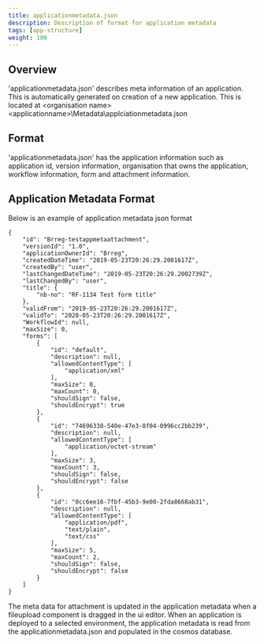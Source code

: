 ```yaml
---
title: applicationmetadata.json
description: Description of format for application metadata
tags: [app-structure]
weight: 100
---
```


## Overview

'applicationmetadata.json' describes meta information of an application. This is automatically generated on creation of a new application. This is located at <application developer>\<organisation name>\<applicationname>\Metadata\applciationmetadata.json

## Format

'applicationmetadata.json' has the application information such as application id, version information, organisation that owns the application, workflow information, form and attachment information.

## Application Metadata Format

Below is an example of application metadata json format

```
{
	"id": "Brreg-testappmetaattachment",
	"versionId": "1.0",
	"applicationOwnerId": "Brreg",
	"createdDateTime": "2019-05-23T20:26:29.2001617Z",
	"createdBy": "user",
	"lastChangedDateTime": "2019-05-23T20:26:29.2002739Z",
	"lastChangedBy": "user",
	"title": {
		"nb-no": "RF-1134 Test form title"
	},
	"validFrom": "2019-05-23T20:26:29.2001617Z",
	"validTo": "2020-05-23T20:26:29.2001617Z",
	"WorkflowId": null,
	"maxSize": 0,
	"forms": [
		{
			"id": "default",
			"description": null,
			"allowedContentType": [
				"application/xml"
			],
			"maxSize": 0,
			"maxCount": 0,
			"shouldSign": false,
			"shouldEncrypt": true
		},
		{
			"id": "74696338-540e-47e3-8f04-0996cc2bb239",
			"description": null,
			"allowedContentType": [
				"application/octet-stream"
			],
			"maxSize": 3,
			"maxCount": 3,
			"shouldSign": false,
			"shouldEncrypt": false
		},
		{
			"id": "0cc6ee16-7fbf-45b3-9e00-2fda8668ab31",
			"description": null,
			"allowedContentType": [
				"application/pdf",
				"text/plain",
				"text/css"
			],
			"maxSize": 5,
			"maxCount": 2,
			"shouldSign": false,
			"shouldEncrypt": false
		}
	]
}
```

The meta data for attachment is updated in the application metadata when a fileupload component is dragged in the ui editor. When an application is deployed to a selected environment, the application metadata is read from the applicationmetadata.json and populated in the cosmos database.